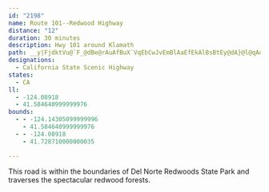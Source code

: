 ```yaml
---
id: "2198"
name: Route 101--Redwood Highway
distance: "12"
duration: 30 minutes
description: Hwy 101 around Klamath
path: __y|FjdktVu@`F_@dBe@rAuAfBuX`VqEbCwJvEmBlAaEfEkAlBsBtEy@dA}@l@qAd@{ANuN}AsCm@qK_AuCG{C^yAr@sA`AiFlHiBzA_Aj@_LlCiBx@mGpDgFxBqH`AwIv@_Cx@mBbBwC~F_AxAo@z@mAbAoBf@mGSuHr@uB^uCrAkExDcBp@iEx@{DrBiBl@u@FqEa@cCEkADmB`@gDNi@ToDzCwDxDsBbAsDhDsAVeB?aFs@cDKyDmAs@FoAv@y@LmF{@i@?cA@cAP_D`AgALeB?wAi@eUaPiAk@gBKiBh@y@f@oDzEo@r@}AhAiA`@iT`FgBVcHFmCQ}HsAgADu@Jw@^eCdBsAXeADoBUcKwBkF_EkEsDgDqBoAe@w@IeEIoLrAsDRmJ~@_JPoBY}GsBmDm@cDIwD^iAVkH~CuAL}FMaD_@eA]gAu@u@gA_@uAeDsU}@qEiA{BiAaA_Ae@}@K_A?aEj@_A?sAUgDaAkASgA?aALmDdC_AdAyBrDcBzDaIbVeArEs@fGg@fDy@jD_@hAk@jAcB~BiAjAcCfBcDfBwC`AgDbBaExBkBlAyBtBgLxLeHbI_@h@Of@o@zCIjBH~EErAc@zBu@pAyHlEmADw@Sy@}@c@eAk@aCc@eDe@oGm@{B[e@c@QiBEYFs@t@Ux@KhADpAEfAOv@Wl@e@p@u@f@gDlAi@j@Yj@W`BwAbM_BlIYx@Y^i@^mAX_FVi@RmCfBmClAsEdA}DpAyUzIy@`@}@~@eCdEsAtA_HvC_GnBqDjB
designations:
  - California State Scenic Highway
states:
  - CA
ll:
  - -124.08918
  - 41.584640999999976
bounds:
  - - -124.14305099999996
    - 41.584640999999976
  - - -124.08918
    - 41.728710000000035

---
```


This road is within the boundaries of Del Norte Redwoods State Park and traverses the spectacular redwood forests.
